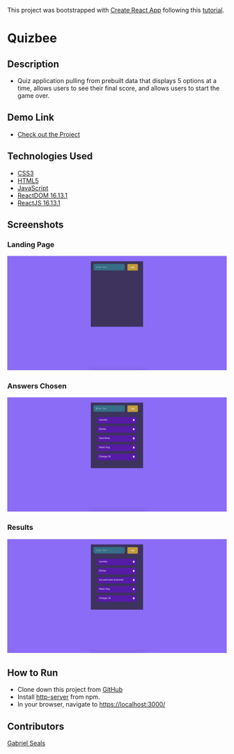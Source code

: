 This project was bootstrapped with [Create React App](https://github.com/facebook/create-react-app) following this [tutorial](https://youtu.be/aq-fCtg_gG4).

# Quizbee

## Description

* Quiz application pulling from prebuilt data that displays 5 options at a time, allows users to see their final score, and allows users to start the game over.

## Demo Link

* [Check out the Project](https://gseals.github.io/React-in-github-demo/)

## Technologies Used

* [CSS3](https://www.w3.org/Style/CSS/Overview.en.html)
* [HTML5](https://html.spec.whatwg.org/multipage/)
* [JavaScript](https://www.javascript.com/)
* [ReactDOM 16.13.1](https://www.npmjs.com/package/react-dom)
* [ReactJS 16.13.1](https://reactjs.org/docs/create-a-new-react-app.html)

## Screenshots

### Landing Page
![Landing Page](https://raw.githubusercontent.com/gseals/React-Todolist/master/screenshots/LandingPage.png)

### Answers Chosen
![Answers Chosen](https://raw.githubusercontent.com/gseals/React-Todolist/master/screenshots/AddItem.png)

### Results
![Results](https://raw.githubusercontent.com/gseals/React-Todolist/master/screenshots/EditItem.png)

## How to Run

* Clone down this project from [GitHub](https://github.com/gseals/React-Todolist)
* Install [http-server](https://www.npmjs.com/package/http-server) from npm.
* In your browser, navigate to [https://localhost:3000/](https://localhost:3000/)

## Contributors

[Gabriel Seals](https://github.com/gseals)
